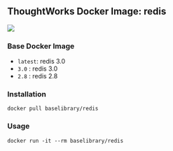 ## ThoughtWorks Docker Image: redis

[![](http://dockeri.co/image/baselibrary/redis)](https://registry.hub.docker.com/u/baselibrary/redis/)

### Base Docker Image

* `latest`: redis 3.0
* `3.0`   : redis 3.0
* `2.8`   : redis 2.8

### Installation

    docker pull baselibrary/redis

### Usage

    docker run -it --rm baselibrary/redis
